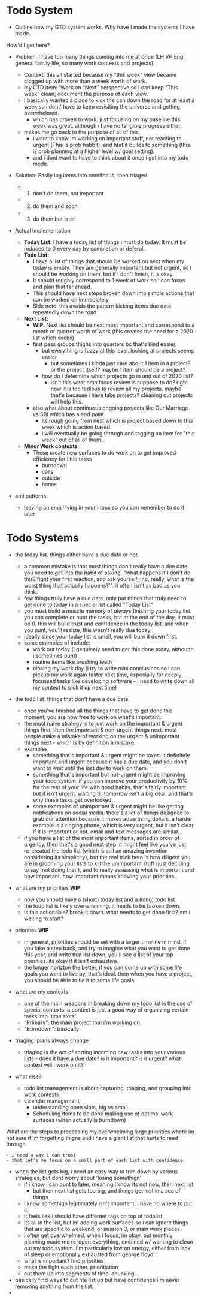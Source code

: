 # Todo System



- Outline how my GTD system works.  Why have I made the systems I have made.







How'd I get here?



- Problem: I have too many things coming into me at once (LH VP Eng, general family life, so many work contexts and projects).

  - Context: this all started because my "this week" view became clogged up with more than a week worth of work.
  - my GTD item: 'Work on “Next” perspective so I can keep “This week” clean; document the purpose of each view.'
  - I basically wanted a place to kick the can down the road for at least a week so i dont' have to keep revisiting the universe and getting overwhelmed.
    - which has proven to work.  just focusing on my baseline this week was great.  although i have no tangible progress either.
  - makes me go back to the purpose of all of this.
    - i want to know im working on important stuff, not reacting to urgent (This is prob habbit).  and htat it builds to something (this is prob planning at a higher level w/ goal setting).
    - and i dont want to have to think about it once i get into my todo mode.

- Solution: Easily log items into omnifocus, then triaged

  - 1) don't do them, not important
  - 2) do them and soon
  - 3) do them but later

- Actual Implementation

  - **Today List**: I have a today list of things i must do today.  It must be reduced to 0 every day by completion or deferal.
  - **Todo List:**
    - I have a list of things that should be worked on next when my today is empty.  They are generally important but not urgent, so I should be working on them, but if I don't finish, it is okay.
    - It should roughly correspond to 1 week of work so I can focus and plan that far ahead.
    - This should have next steps broken down into simple actions that can be worked on immediately
    - Side note: this avoids the pattern kicking items due date repeatedly down the road
  - **Next List:**
    - **WIP.**  Next list should be next most important and correspond to a month or quarter worth of work (this creates the need for a 2020 list which sucks).
    - first pass groups thigns into quarters bc that's kind easier.
      - but everything is fuzzy at this level.  looking at projects seems easier
        - but sometimes I kinda just care about 1 item in a project? or the project itself?  maybe 1 item should be a project?
      - how do i determine which projects go in and out of 2020 list?
        - isn't this what omnifocus review is suppose to do?  right now it is too tedious to review all my projects.  maybe that's because i have fake projects?  cleaning out projects will help this.
    - also what about continuous ongoing projects like Our Marriage vs SBI which has a end point.
      - its rough going from next which is project based down to this week which is action based.
      - i will eventually be going through and tagging an item for "this week" out of all of them...
  - **Minor Work contexts**
    - These create new surfaces to do work on to get improved efficiency for little tasks
      - burndown
      - calls
      - outside
      - home

  

- anti patterns

  - leaving an email lying in your inbox so you can remember to do it later







# Todo Systems



- the today list.  things either have a due date or not.
  - a common mistake is that most things don't really have a due date.  you need to get into the habit of asking, "what happens if I don't do this?  fight your first reaction, and ask yourself, 'no, really, what is the worst thing that actually happens?'".  it often isn't as bad as you think.
  - few things truly have a due date.  only put things that truly need to get done to today in a special list called "Today List"
  - you must build a muscle memory of *always* finishing your today list.  you can complete or punt the tasks, but at the end of the day, it must be 0.  this will build trust and confidence in the today list.  and when you punt, you'll realize, this wasn't really due today.
  - ideally since your today list is small, you will burn it down first.
  - some examples of include:
    - work out today (i genuinely need to get this done today, although i sometimes punt)
    - routine items like brushing teeth
    - closing my work day (i try to write mini conclusions so i can pickup my work again faster next time, especially for deeply focussed tasks like developing software - i need to write down all my context to pick it up next time)
- the todo list.  things that don't have a due date:
  - once you've finished all the things that have to get done this moment, you are now free to work on what's important.
  - the most naive strategy is to just work on the important & urgent things first, then the important & non-urgent things next.  most people make a mistake of working on the urgent & unimportant things next - which is by definition a mistake.
  - examples
    - something that's important & urgent might be taxes.  it definitely important and urgent because it has a due date, and you don't want to wait until the last day to work on them.  
    - something that's important but not-urgent might be improving your todo system.  if you can improve your productivity by 10% for the rest of your life with good habits, that's fairly important.  but it isn't urgent.  waiting till tomorrow isn't a big deal.  and that's why these tasks get overlooked.
    - some examples of unimportant & urgent might be like getting notifications on social media.  there's a lot of things designed to grab our attention because it makes advertising dollars.  a harder example is a ringing phone, which is very urgent, but it isn't clear if it is important or not.  email and text messages are similar.
  - if you have a list of the most important items, sorted in order of urgency, then that's a good next step.  it might feel like you've just re-created the todo list (which is still an amazing invention considering its simplicity), but the real trick here is how diligent you are in grooming your lists to kill the unimportant stuff (just deciding to say 'not doing that'), and to really assessing what is important and how important.  how important means knowing your priorities.
- what are my priorities **WIP**
  - now  you should have a (short) today list and a (long) todo list
  -  the todo list is likely overwhelming.  it needs to be broken down.
    - is this actionable?  break it down.  what needs to get done first?  am i waiting to start?
- priorities **WIP**
  - in general, priorities should be set with a larger timeline in mind.  if you take a step back, and try to imagine what you want to get done this year, and write that list down, you'll see a list of your top priorities.  its okay if it isn't exhaustive.
  - the longer horizton the better, if you can come up with some life goals you want to live by, that's ideal.  then when you have a project, you should be able to tie it to some life goals.
- what are my contexts
  - one of the main weapons in breaking down my todo list is the use of special contexts.  a context is just a good way of organizing certain tasks into 'time slots'
  - "Primary": the main project that i'm working on.  
  - "Burndown": basically 
- triaging: plans always change
  - triaging is the act of sorting incoming new tasks into your various lists - does it have a due date? is it important? is it urgent?  what context will i work on it?

- what else?
  - todo list management is about capturing, triaging, and grouping into work contexts
  - calendar management
    - understanding open slots, big vs small
    - Scheduling items to be done making use of optimal work surfaces (when actually is burndown)





What are the steps to processing my overwhelming large priorities where im not sure if im forgetting thigns and i have a giant list that hurts to read through.

	- i need a way i can trust
	- that let's me focus on a small part of each list with confidence
 - when the list gets big, i need an easy way to trim down by various strategies, but dont worry about 'losing somethign'
   	- if i know i can punt to later, meaning i know its not now, then next list
      	- but then next list gets too big, and things get lost in a sea of things
	- i know somethign legitimately isn't important, i have no where to put it
	- it feels liek i should have differnet tags on top of todolist
	- its all in the list, but im adding work surfaces so i can ignore things that are specific to weekend, or session 3, or main work pieces
	- i often get overwhelmed.  when i focus, im okay.  but monthly planning made me re-open everything, cmbined w/ wanting to clean out my todo system.  i'm particularly low on energy, either from lack of sleep or emotionally exhausted from george floyd.  '
	- what is important? find priorities
	- make the fight each other.  prioritiation
	- cut them up into segments of time.  chunking.
- basically find ways to cut hte list up but have confidence i'm never removing anything from the list.
- 
